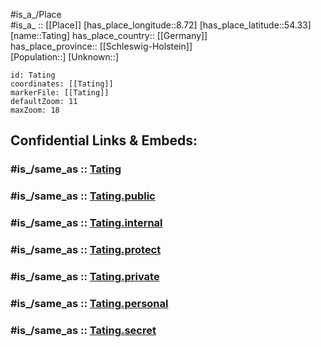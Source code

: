 ﻿---
confidential: public
isDeleted: false
location:
- 54.33
- 8.72
mapmarker: city
mapzoom:
- 7
- 12
SpocWebEntityId: 34775
tags:
- geo/City
type: City
---

#is_a_/Place  
#is_a_ :: [[Place]] 
[has_place_longitude::8.72] 
[has_place_latitude::54.33] 
[name::Tating] 
has_place_country:: [[Germany]]  
has_place_province:: [[Schleswig-Holstein]]  
[Population::] 
[Unknown::] 


```leaflet
id: Tating
coordinates: [[Tating]] 
markerFile: [[Tating]] 
defaultZoom: 11 
maxZoom: 18
```


## Confidential Links & Embeds: 

### #is_/same_as :: [Tating](/_Standards/Earth/Continent/Europe/Europe~Central/Germany/Germany~West/Schleswig-Holstein/counties~SH/Nordfriesland/cities~Nordfriesland/Eiderstedt/boroughs~Eiderstedt/Tating.md) 

### #is_/same_as :: [Tating.public](/_public/Earth/Continent/Europe/Europe~Central/Germany/Germany~West/Schleswig-Holstein/counties~SH/Nordfriesland/cities~Nordfriesland/Eiderstedt/boroughs~Eiderstedt/Tating.public.md) 

### #is_/same_as :: [Tating.internal](/_internal/Earth/Continent/Europe/Europe~Central/Germany/Germany~West/Schleswig-Holstein/counties~SH/Nordfriesland/cities~Nordfriesland/Eiderstedt/boroughs~Eiderstedt/Tating.internal.md) 

### #is_/same_as :: [Tating.protect](/_protect/Earth/Continent/Europe/Europe~Central/Germany/Germany~West/Schleswig-Holstein/counties~SH/Nordfriesland/cities~Nordfriesland/Eiderstedt/boroughs~Eiderstedt/Tating.protect.md) 

### #is_/same_as :: [Tating.private](/_private/Earth/Continent/Europe/Europe~Central/Germany/Germany~West/Schleswig-Holstein/counties~SH/Nordfriesland/cities~Nordfriesland/Eiderstedt/boroughs~Eiderstedt/Tating.private.md) 

### #is_/same_as :: [Tating.personal](/_personal/Earth/Continent/Europe/Europe~Central/Germany/Germany~West/Schleswig-Holstein/counties~SH/Nordfriesland/cities~Nordfriesland/Eiderstedt/boroughs~Eiderstedt/Tating.personal.md) 

### #is_/same_as :: [Tating.secret](/_secret/Earth/Continent/Europe/Europe~Central/Germany/Germany~West/Schleswig-Holstein/counties~SH/Nordfriesland/cities~Nordfriesland/Eiderstedt/boroughs~Eiderstedt/Tating.secret.md)

